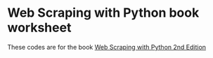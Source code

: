 # Web Scraping with Python book worksheet 

These codes are for the book <a href="http://shop.oreilly.com/product/0636920078067.do">Web Scraping with Python 2nd Edition</a>


